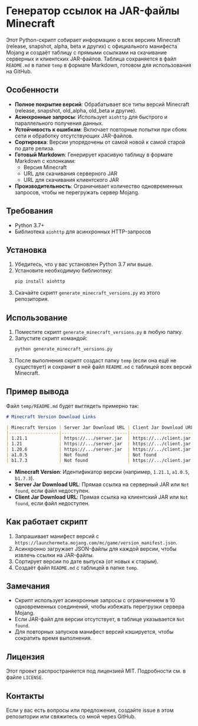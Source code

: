 # Генератор ссылок на JAR-файлы Minecraft

Этот Python-скрипт собирает информацию о всех версиях Minecraft (release, snapshot, alpha, beta и других) с официального манифеста Mojang и создаёт таблицу с прямыми ссылками на скачивание серверных и клиентских JAR-файлов. Таблица сохраняется в файл `README.md` в папке `temp` в формате Markdown, готовом для использования на GitHub.

## Особенности
- **Полное покрытие версий**: Обрабатывает все типы версий Minecraft (release, snapshot, old_alpha, old_beta и другие).
- **Асинхронные запросы**: Использует `aiohttp` для быстрого и параллельного получения данных.
- **Устойчивость к ошибкам**: Включает повторные попытки при сбоях сети и обработку отсутствующих JAR-файлов.
- **Сортировка**: Версии упорядочены от самой новой к самой старой по дате релиза.
- **Готовый Markdown**: Генерирует красивую таблицу в формате Markdown с колонками:
  - Версия Minecraft
  - URL для скачивания серверного JAR
  - URL для скачивания клиентского JAR
- **Производительность**: Ограничивает количество одновременных запросов, чтобы не перегружать сервер Mojang.

## Требования
- Python 3.7+
- Библиотека `aiohttp` для асинхронных HTTP-запросов

## Установка
1. Убедитесь, что у вас установлен Python 3.7 или выше.
2. Установите необходимую библиотеку:
   ```bash
   pip install aiohttp
   ```
3. Скачайте скрипт `generate_minecraft_versions.py` из этого репозитория.

## Использование
1. Поместите скрипт `generate_minecraft_versions.py` в любую папку.
2. Запустите скрипт командой:
   ```bash
   python generate_minecraft_versions.py
   ```
3. После выполнения скрипт создаст папку `temp` (если она ещё не существует) и сохранит в ней файл `README.md` с таблицей всех версий Minecraft.

## Пример вывода
Файл `temp/README.md` будет выглядеть примерно так:

```markdown
# Minecraft Version Download Links

| Minecraft Version | Server Jar Download URL | Client Jar Download URL |
|-------------------|-------------------------|-------------------------|
| 1.21.1            | https://.../server.jar  | https://.../client.jar  |
| 1.21              | https://.../server.jar  | https://.../client.jar  |
| 1.20.6            | https://.../server.jar  | https://.../client.jar  |
| a1.0.5            | Not found               | Not found               |
| b1.7.3            | Not found               | https://.../client.jar  |
```

- **Minecraft Version**: Идентификатор версии (например, `1.21.1`, `a1.0.5`, `b1.7.3`).
- **Server Jar Download URL**: Прямая ссылка на серверный JAR или `Not found`, если файл недоступен.
- **Client Jar Download URL**: Прямая ссылка на клиентский JAR или `Not found`, если файл недоступен.

## Как работает скрипт
1. Запрашивает манифест версий с `https://launchermeta.mojang.com/mc/game/version_manifest.json`.
2. Асинхронно загружает JSON-файлы для каждой версии, чтобы извлечь ссылки на JAR-файлы.
3. Сортирует версии по дате выпуска (от новых к старым).
4. Создаёт файл `README.md` с таблицей в папке `temp`.

## Замечания
- Скрипт использует асинхронные запросы с ограничением в 10 одновременных соединений, чтобы избежать перегрузки сервера Mojang.
- Если JAR-файл для версии отсутствует, в таблице указывается `Not found`.
- Для повторных запусков манифест версий кэшируется, чтобы сократить время выполнения.

## Лицензия
Этот проект распространяется под лицензией MIT. Подробности см. в файле `LICENSE`.

## Контакты
Если у вас есть вопросы или предложения, создайте issue в этом репозитории или свяжитесь со мной через GitHub.
